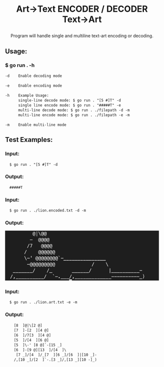 # <p style="text-align: center;">Art->Text ENCODER / DECODER Text->Art</p>

    

<p style="text-align: center;">Program will handle single and multiline text-art encoding or decoding.</p> 



## Usage:

### $ go run . -h

    -d    Enable decoding mode
    
    -e    Enable encoding mode

    -h    Example Usage:
          single-line decode mode: $ go run . "[5 #]T" -d
          single line encode mode: $ go run . "#####T" -e
          multi-line decode mode: $ go run . ./filepath -d -m
          multi-line encode mode: $ go run . ./filepath -e -m
    
    -m    Enable multi-line mode

## Test Examples:

### Input: 
      $ go run . "[5 #]T" -d  

### Output:
      #####T

### Input:
      $ go run . ./lion.encoded.txt -d -m

### Output: 

  ![Reference Image](screenshots/Screenshot%202024-02-15%20at%2010.30.00.png)

### Input:
      $ go run . ./lion.art.txt -e -m

### Output: 

        [8  ]@|\[2 @]
        [7  ]-[2  ][4 @]
        [6  ]/7[3  ][4 @]
        [5  ]/[4  ][6 @]
        [5  ]\-' [8 @]`-[15 _]
        [6  ]-[9 @][13  ]/[4  ]\
         [7 _]/[4  ]/_[7  ][6 _]/[6  ]|[10 _]-
        /,[10 _]/[2  ]`-.[3 _]/,[13 _][10 -]_)